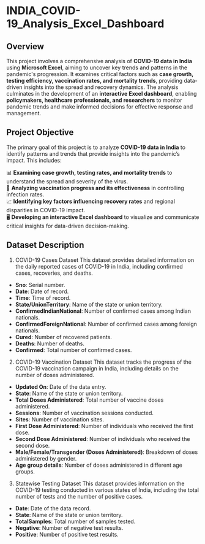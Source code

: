 # INDIA_COVID-19_Analysis_Excel_Dashboard

## Overview
This project involves a comprehensive analysis of **COVID-19 data in India** using **Microsoft Excel**, aiming to uncover key trends and patterns in the pandemic's progression. It examines critical factors such as **case growth, testing efficiency, vaccination rates, and mortality trends**, providing data-driven insights into the spread and recovery dynamics. The analysis culminates in the development of an **interactive Excel dashboard**, enabling **policymakers, healthcare professionals, and researchers** to monitor pandemic trends and make informed decisions for effective response and management.

## Project Objective

The primary goal of this project is to analyze **COVID-19 data in India** to identify patterns and trends that provide insights into the pandemic’s impact. This includes:  

📊 **Examining case growth, testing rates, and mortality trends** to understand the spread and severity of the virus.  
💉 **Analyzing vaccination progress and its effectiveness** in controlling infection rates.  
📈 **Identifying key factors influencing recovery rates** and regional disparities in COVID-19 impact.  
🖥️ **Developing an interactive Excel dashboard** to visualize and communicate critical insights for data-driven decision-making.

## Dataset Description
1. COVID-19 Cases Dataset
This dataset provides detailed information on the daily reported cases of COVID-19 in India, including confirmed cases, recoveries, and deaths.
- **Sno**: Serial number.
- **Date**: Date of record.
- **Time**: Time of record.
- **State/UnionTerritory**: Name of the state or union territory.
- **ConfirmedIndianNational**: Number of confirmed cases among Indian nationals.
- **ConfirmedForeignNational**: Number of confirmed cases among foreign nationals.
- **Cured**: Number of recovered patients.
- **Deaths**: Number of deaths.
- **Confirmed**: Total number of confirmed cases.

2. COVID-19 Vaccination Dataset
This dataset tracks the progress of the COVID-19 vaccination campaign in India, including details on the number of doses administered.
- **Updated On**: Date of the data entry.
- **State**: Name of the state or union territory.
- **Total Doses Administered**: Total number of vaccine doses administered.
- **Sessions**: Number of vaccination sessions conducted.
- **Sites**: Number of vaccination sites.
- **First Dose Administered**: Number of individuals who received the first dose.
- **Second Dose Administered**: Number of individuals who received the second dose.
- **Male/Female/Transgender (Doses Administered)**: Breakdown of doses administered by gender.
- **Age group details**: Number of doses administered in different age groups.
  
3. Statewise Testing Dataset
This dataset provides information on the COVID-19 testing conducted in various states of India, including the total number of tests and the number of positive cases.
- **Date**: Date of the data record.
- **State**: Name of the state or union territory.
- **TotalSamples**: Total number of samples tested.
- **Negative**: Number of negative test results.
- **Positive**: Number of positive test results.
